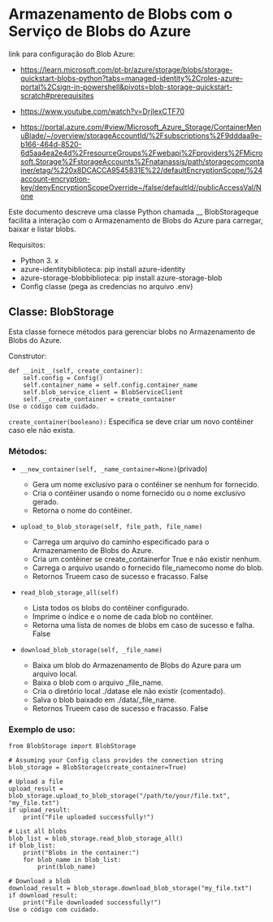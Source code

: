 # Armazenamento de Blobs com o Serviço de Blobs do Azure


link para configuração do Blob Azure:

* https://learn.microsoft.com/pt-br/azure/storage/blobs/storage-quickstart-blobs-python?tabs=managed-identity%2Croles-azure-portal%2Csign-in-powershell&pivots=blob-storage-quickstart-scratch#prerequisites

* https://www.youtube.com/watch?v=DrjIexCTF70

*   https://portal.azure.com/#view/Microsoft_Azure_Storage/ContainerMenuBlade/~/overview/storageAccountId/%2Fsubscriptions%2F9dddaa9e-b166-464d-8520-6d5aa4ea2e4d%2FresourceGroups%2Fwebapi%2Fproviders%2FMicrosoft.Storage%2FstorageAccounts%2Fnatanassis/path/storagecomcontainer/etag/%220x8DCACCA9545831E%22/defaultEncryptionScope/%24account-encryption-key/denyEncryptionScopeOverride~/false/defaultId//publicAccessVal/None



Este documento descreve uma classe Python chamada __ BlobStorageque facilita a interação com o Armazenamento de Blobs do Azure para carregar, baixar e listar blobs.

Requisitos:

* Python 3. x
* azure-identitybiblioteca: pip install azure-identity
* azure-storage-blobbiblioteca: pip install azure-storage-blob
* Config classe (pega as credencias no arquivo .env)

## Classe: BlobStorage

Esta classe fornece métodos para gerenciar blobs no Armazenamento de Blobs do Azure.

Construtor:

```Pitão
def __init__(self, create_container):
    self.config = Config()
    self.container_name = self.config.container_name
    self.blob_service_client = BlobServiceClient
    self.__create_container = create_container
Use o código com cuidado.
```

``create_container(booleano):`` Especifica se deve criar um novo contêiner caso ele não exista.

### Métodos:


* ``__new_container(self, _name_container=None)``(privado)

    * Gera um nome exclusivo para o contêiner se nenhum for fornecido.
    * Cria o contêiner usando o nome fornecido ou o nome exclusivo gerado.
    * Retorna o nome do contêiner.

* ``upload_to_blob_storage(self, file_path, file_name)``

    * Carrega um arquivo do caminho especificado para o Armazenamento de Blobs do Azure.
    * Cria um contêiner se create_containerfor True e não existir nenhum.
    * Carrega o arquivo usando o fornecido file_namecomo nome do blob.
    * Retornos Trueem caso de sucesso e fracasso. False

* ``read_blob_storage_all(self)``

    * Lista todos os blobs do contêiner configurado.
    * Imprime o índice e o nome de cada blob no contêiner.
    * Retorna uma lista de nomes de blobs em caso de sucesso e falha. False

* ``download_blob_storage(self, _file_name)``

    * Baixa um blob do Armazenamento de Blobs do Azure para um arquivo local.
    * Baixa o blob com o arquivo _file_name.
    * Cria o diretório local ./datase ele não existir (comentado).
    * Salva o blob baixado em ./data/_file_name.
    * Retornos Trueem caso de sucesso e fracasso. False

### Exemplo de uso:

````
from BlobStorage import BlobStorage

# Assuming your Config class provides the connection string
blob_storage = BlobStorage(create_container=True)

# Upload a file
upload_result = blob_storage.upload_to_blob_storage("/path/to/your/file.txt", "my_file.txt")
if upload_result:
    print("File uploaded successfully!")

# List all blobs
blob_list = blob_storage.read_blob_storage_all()
if blob_list:
    print("Blobs in the container:")
    for blob_name in blob_list:
        print(blob_name)

# Download a blob
download_result = blob_storage.download_blob_storage("my_file.txt")
if download_result:
    print("File downloaded successfully!")
Use o código com cuidado.
````


